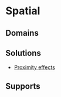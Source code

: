# Spatial

## Domains



## Solutions

* [Proximity effects](../general-elements/proximity-effects.md)

## Supports


